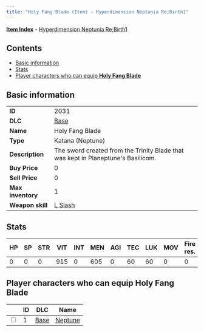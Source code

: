 ```yaml
---
title: "Holy Fang Blade (Item) - Hyperdimension Neptunia Re;Birth1"
---
```


[**Item Index**](/neptunia/rb1/item/index.html) - [Hyperdimension Neptunia Re;Birth1](/neptunia/rb1)

## Contents

- [Basic information](#basic-information)
- [Stats](#stats)
- [Player characters who can equip **Holy Fang Blade**](#player-characters-who-can-equip-holy-fang-blade)

## Basic information

|   |   |
| -- | -- |
| **ID** | 2031 |
| **DLC** | [Base](/neptunia/rb1/dlc/1-base.html) |
| **Name** | Holy Fang Blade |
| **Type** | Katana (Neptune) |
| **Description** | The sword created from the Trinity Blade that was kept in Planeptune's Basilicom. |
| **Buy Price** | 0 |
| **Sell Price** | 0 |
| **Max inventory** | 1 |
| **Weapon skill** | [L Slash](/neptunia/rb1/skill/1-3-l-slash.html) |

## Stats

| HP | SP | STR | VIT | INT | MEN | AGI | TEC | LUK | MOV | Fire res. | Ice res. | Wind res. | Lightning res. |
| -- | -- | --- | --- | --- | --- | --- | --- | --- | --- | --------- | -------- | --------- | -------------- |
| 0 | 0 | 0 | 915 | 0 | 605 | 0 | 60 | 60 | 0 | 0 | 0 | 0 | 0 |

## Player characters who can equip **Holy Fang Blade**

|    | ID | DLC | Name |
| -- | -- | --- | ---- |
| <input type="checkbox" id="rb1-player-1-1" class="trackbox" /> | 1 | [Base](/neptunia/rb1/dlc/1-base.html) | [Neptune](/neptunia/rb1/player/1-1-neptune.html) |